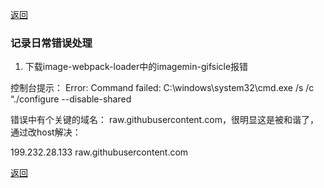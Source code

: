 [返回](./index.md)

### 记录日常错误处理

1. 下载image-webpack-loader中的imagemin-gifsicle报错

控制台提示：
Error: Command failed: C:\windows\system32\cmd.exe /s /c “./configure --disable-shared

错误中有个关键的域名： raw.githubusercontent.com，很明显这是被和谐了，通过改host解决：

199.232.28.133		raw.githubusercontent.com

[返回](./index.md)